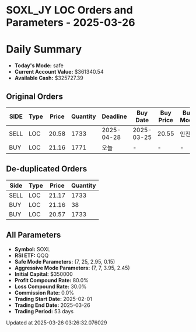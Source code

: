 # SOXL_JY LOC Orders and Parameters - 2025-03-26

# Daily Summary

- **Today's Mode:** safe
- **Current Account Value:** $361340.54
- **Available Cash:** $325727.39

## Original Orders

| SIDE | Type | Price | Quantity | Deadline | Buy Date | Buy Price | Buy Mode |
|------|------|-------|----------|----------|----------|-----------|----------|
| SELL | LOC | 20.58 | 1733 | 2025-04-28 | 2025-03-25 | 20.55 | 안전 |
| BUY | LOC | 21.16 | 1771 | 오늘 | - | - | - |

## De-duplicated Orders

| Side | Type | Price | Quantity |
|------|------|-------|----------|
| SELL | LOC | 21.17 | 1733 |
| BUY | LOC | 21.16 | 38 |
| BUY | LOC | 20.57 | 1733 |

## All Parameters

- **Symbol:** SOXL
- **RSI ETF:** QQQ
- **Safe Mode Parameters:** (7, 25, 2.95, 0.15)
- **Aggressive Mode Parameters:** (7, 7, 3.95, 2.45)
- **Initial Capital:** $350000
- **Profit Compound Rate:** 80.0%
- **Loss Compound Rate:** 30.0%
- **Commission Rate:** 0.0%
- **Trading Start Date:** 2025-02-01
- **Trading End Date:** 2025-03-26
- **Trading Period:** 53 days

Updated at 2025-03-26 03:26:32.076029
